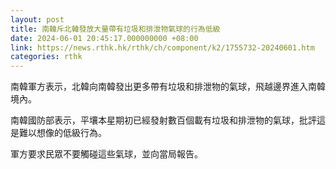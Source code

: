 ```yaml
---
layout: post
title: 南韓斥北韓發放大量帶有垃圾和排泄物氣球的行為低級
date: 2024-06-01 20:45:17.000000000 +08:00
link: https://news.rthk.hk/rthk/ch/component/k2/1755732-20240601.htm
categories: rthk
---
```


南韓軍方表示，北韓向南韓發出更多帶有垃圾和排泄物的氣球，飛越邊界進入南韓境內。

南韓國防部表示，平壤本星期初已經發射數百個載有垃圾和排泄物的氣球，批評這是難以想像的低級行為。

軍方要求民眾不要觸碰這些氣球，並向當局報告。
